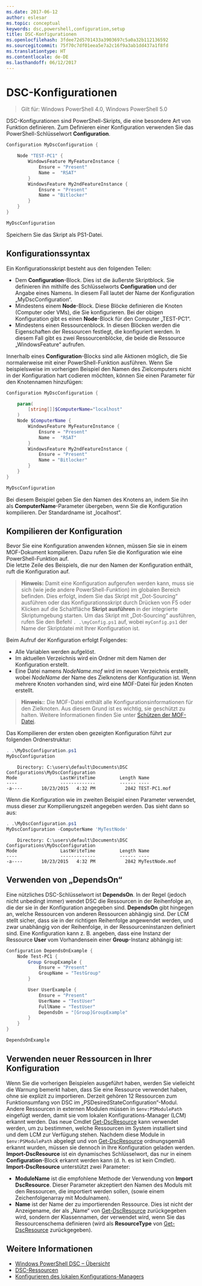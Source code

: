 ```yaml
---
ms.date: 2017-06-12
author: eslesar
ms.topic: conceptual
keywords: dsc,powershell,configuration,setup
title: DSC-Konfigurationen
ms.openlocfilehash: 3fdee72d5701433a3903697c5a0a32b112136592
ms.sourcegitcommit: 75f70c7df01eea5e7a2c16f9a3ab1dd437a1f8fd
ms.translationtype: HT
ms.contentlocale: de-DE
ms.lasthandoff: 06/12/2017
---
```

# <a name="dsc-configurations"></a>DSC-Konfigurationen

>Gilt für: Windows PowerShell 4.0, Windows PowerShell 5.0

DSC-Konfigurationen sind PowerShell-Skripts, die eine besondere Art von Funktion definieren. Zum Definieren einer Konfiguration verwenden Sie das PowerShell-Schlüsselwort **Configuration**.

```powershell
Configuration MyDscConfiguration {

    Node "TEST-PC1" {
        WindowsFeature MyFeatureInstance {
            Ensure = "Present"
            Name =  "RSAT"
        }
        WindowsFeature My2ndFeatureInstance {
            Ensure = "Present"
            Name = "Bitlocker"
        }
    }
} 

MyDscConfiguration 
```

Speichern Sie das Skript als PS1-Datei.

## <a name="configuration-syntax"></a>Konfigurationssyntax

Ein Konfigurationsskript besteht aus den folgenden Teilen:

- Dem **Configuration**-Block. Dies ist die äußerste Skriptblock. Sie definieren ihn mithilfe des Schlüsselworts **Configuration** und der Angabe eines Namens. In diesem Fall lautet der Name der Konfiguration „MyDscConfiguration“.
- Mindestens einem **Node**-Block. Diese Blöcke definieren die Knoten (Computer oder VMs), die Sie konfigurieren. Bei der obigen Konfiguration gibt es einen **Node**-Block für den Computer „TEST-PC1“.
- Mindestens einen Ressourcenblock. In diesen Blöcken werden die Eigenschaften der Ressourcen festlegt, die konfiguriert werden. In diesem Fall gibt es zwei Ressourcenblöcke, die beide die Ressource „WindowsFeature“ aufrufen.

Innerhalb eines **Configuration**-Blocks sind alle Aktionen möglich, die Sie normalerweise mit einer PowerShell-Funktion ausführen. Wenn Sie beispielsweise im vorherigen Beispiel den Namen des Zielcomputers nicht in der Konfiguration hart codieren möchten, können Sie einen Parameter für den Knotennamen hinzufügen:

```powershell
Configuration MyDscConfiguration {

    param(
        [string[]]$ComputerName="localhost"
    )
    Node $ComputerName {
        WindowsFeature MyFeatureInstance {
            Ensure = "Present"
            Name =  "RSAT"
        }
        WindowsFeature My2ndFeatureInstance {
            Ensure = "Present"
            Name = "Bitlocker"
        }
    }
}

MyDscConfiguration 
```

Bei diesem Beispiel geben Sie den Namen des Knotens an, indem Sie ihn als **ComputerName**-Parameter übergeben, wenn Sie die Konfiguration kompilieren. Der Standardname ist „localhost“.

## <a name="compiling-the-configuration"></a>Kompilieren der Konfiguration

Bevor Sie eine Konfiguration anwenden können, müssen Sie sie in einem MOF-Dokument kompilieren. Dazu rufen Sie die Konfiguration wie eine PowerShell-Funktion auf.  
Die letzte Zeile des Beispiels, die nur den Namen der Konfiguration enthält, ruft die Konfiguration auf.

>**Hinweis:** Damit eine Konfiguration aufgerufen werden kann, muss sie sich (wie jede andere PowerShell-Funktion) im globalen Bereich befinden. 
>Dies erfolgt, indem Sie das Skript mit „Dot-Sourcing“ ausführen oder das Konfigurationsskript durch Drücken von F5 oder Klicken auf die Schaltfläche **Skript ausführen** in der integrierte Skriptumgebung starten. 
>Um das Skript mit „Dot-Sourcing“ ausführen, rufen Sie den Befehl `. .\myConfig.ps1` auf, wobei `myConfig.ps1` der Name der Skriptdatei mit Ihrer Konfiguration ist.

Beim Aufruf der Konfiguration erfolgt Folgendes:

- Alle Variablen werden aufgelöst. 
- Im aktuellen Verzeichnis wird ein Ordner mit dem Namen der Konfiguration erstellt.
- Eine Datei namens _NodeName.mof_ wird im neuen Verzeichnis erstellt, wobei _NodeName_ der Name des Zielknotens der Konfiguration ist. 
    Wenn mehrere Knoten vorhanden sind, wird eine MOF-Datei für jeden Knoten erstellt.

>**Hinweis:**: Die MOF-Datei enthält alle Konfigurationsinformationen für den Zielknoten. Aus diesem Grund ist es wichtig, sie geschützt zu halten. 
>Weitere Informationen finden Sie unter [Schützen der MOF-Datei](secureMOF.md).

Das Kompilieren der ersten oben gezeigten Konfiguration führt zur folgenden Ordnerstruktur:

```powershell
. .\MyDscConfiguration.ps1
MyDscConfiguration
```

```
    Directory: C:\users\default\Documents\DSC Configurations\MyDscConfiguration
Mode                LastWriteTime         Length Name                                                                                              
----                -------------         ------ ----                                                                                         
-a----       10/23/2015   4:32 PM           2842 TEST-PC1.mof
```  

Wenn die Konfiguration wie im zweiten Beispiel einen Parameter verwendet, muss dieser zur Kompilierungszeit angegeben werden. Das sieht dann so aus:

```powershell
. .\MyDscConfiguration.ps1
MyDscConfiguration -ComputerName 'MyTestNode'
```

```
    Directory: C:\users\default\Documents\DSC Configurations\MyDscConfiguration
Mode                LastWriteTime         Length Name                                                                                              
----                -------------         ------ ----                                                                                         
-a----       10/23/2015   4:32 PM           2842 MyTestNode.mof
```      

## <a name="using-dependson"></a>Verwenden von „DependsOn“

Eine nützliches DSC-Schlüsselwort ist **DependsOn**. In der Regel (jedoch nicht unbedingt immer) wendet DSC die Ressourcen in der Reihenfolge an, die der sie in der Konfiguration angegeben sind. **DependsOn** gibt hingegen an, welche Ressourcen von anderen Ressourcen abhängig sind. Der LCM stellt sicher, dass sie in der richtigen Reihenfolge angewendet werden, und zwar unabhängig von der Reihenfolge, in der Ressourceninstanzen definiert sind. Eine Konfiguration kann z. B. angeben, dass eine Instanz der Ressource **User** vom Vorhandensein einer **Group**-Instanz abhängig ist:

```powershell
Configuration DependsOnExample {
    Node Test-PC1 {
        Group GroupExample {
            Ensure = "Present"
            GroupName = "TestGroup"
        }

        User UserExample {
            Ensure = "Present"
            UserName = "TestUser"
            FullName = "TestUser"
            DependsOn = "[Group]GroupExample"
        }
    }
}

DependsOnExample
```

## <a name="using-new-resources-in-your-configuration"></a>Verwenden neuer Ressourcen in Ihrer Konfiguration

Wenn Sie die vorherigen Beispielen ausgeführt haben, werden Sie vielleicht die Warnung bemerkt haben, dass Sie eine Ressource verwendet haben, ohne sie explizit zu importieren.
Derzeit gehören 12 Ressourcen zum Funktionsumfang von DSC im „PSDesiredStateConfiguration“-Modul. Andere Ressourcen in externen Modulen müssen in `$env:PSModulePath` eingefügt werden, damit sie vom lokalen Konfigurations-Manager (LCM) erkannt werden. Das neue Cmdlet [Get-DscResource](https://technet.microsoft.com/en-us/library/dn521625.aspx) kann verwendet werden, um zu bestimmen, welche Ressourcen im System installiert sind und dem LCM zur Verfügung stehen. Nachdem diese Module in `$env:PSModulePath` abgelegt und von [Get-DscResource](https://technet.microsoft.com/en-us/library/dn521625.aspx) ordnungsgemäß erkannt wurden, müssen sie dennoch in Ihre Konfiguration geladen werden. 
**Import-DscResource** ist ein dynamisches Schlüsselwort, das nur in einem **Configuration**-Block erkannt werden kann (d. h. es ist kein Cmdlet). 
**Import-DscResource** unterstützt zwei Parameter:
- **ModuleName** ist die empfohlene Methode der Verwendung von **Import DscResource**. Dieser Parameter akzeptiert den Namen des Moduls mit den Ressourcen, die importiert werden sollen, (sowie einem Zeichenfolgenarray mit Modulnamen). 
- **Name** ist der Name der zu importierenden Ressource. Dies ist nicht der Anzeigename, der als „Name“ von [Get-DscResource](https://technet.microsoft.com/en-us/library/dn521625.aspx) zurückgegeben wird, sondern der Klassennamen, der verwendet wird, wenn Sie das Ressourcenschema definieren (wird als **ResourceType** von [Get-DscResource](https://technet.microsoft.com/en-us/library/dn521625.aspx) zurückgegeben). 

## <a name="see-also"></a>Weitere Informationen
* [Windows PowerShell DSC – Übersicht](overview.md)
* [DSC-Ressourcen](resources.md)
* [Konfigurieren des lokalen Konfigurations-Managers](metaConfig.md)

